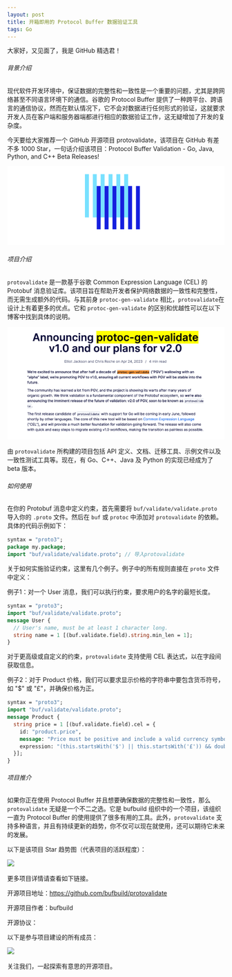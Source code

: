 ```yaml
---
layout: post
title: 开箱即用的 Protocol Buffer 数据验证工具
tags: Go
---
```


大家好，又见面了，我是 GitHub 精选君！

###### 背景介绍

现代软件开发环境中，保证数据的完整性和一致性是一个重要的问题，尤其是跨网络甚至不同语言环境下的通信。谷歌的 Protocol Buffer 提供了一种跨平台、跨语言的通信协议，然而在默认情况下，它不会对数据进行任何形式的验证，这就要求开发人员在客户端和服务器端都进行相应的数据验证工作，这无疑增加了开发的复杂度。

今天要给大家推荐一个 GitHub 开源项目 protovalidate，该项目在 GitHub 有差不多 1000 Star，一句话介绍该项目：Protocol Buffer Validation - Go, Java, Python, and C++ Beta Releases!

![](https://raw.githubusercontent.com/ZhuPeng/pic/master/images/compress_image-20240522225837064.png)

###### 项目介绍

`protovalidate` 是一款基于谷歌 Common Expression Language (CEL) 的 Protobuf 消息验证库。该项目旨在帮助开发者保护网络数据的一致性和完整性，而无需生成额外的代码。与其前身 `protoc-gen-validate` 相比，` protovalidate `在设计上有着更多的优点。它和 `protoc-gen-validate` 的区别和优越性可以在以下博客中找到具体的说明。

![](https://raw.githubusercontent.com/ZhuPeng/pic/master/images/compress_image-20240330203839924.png)

由 `protovalidate` 所构建的项目包括 API 定义、文档、迁移工具、示例文件以及一致性测试工具等。现在，有 Go、C++、Java 及 Python 的实现已经成为了 beta 版本。

###### 如何使用

在你的 Protobuf 消息中定义约束，首先需要将 `buf/validate/validate.proto` 导入你的 `.proto` 文件。然后在 `buf` 或 `protoc` 中添加对 `protovalidate` 的依赖。具体的代码示例如下：

```protobuf
syntax = "proto3";
package my.package;
import "buf/validate/validate.proto"; // 导入protovalidate
```

关于如何实施验证约束，这里有几个例子。例子中的所有规则直接在 `proto` 文件中定义：

例子1：对一个 User 消息，我们可以执行约束，要求用户的名字的最短长度。

```protobuf
syntax = "proto3";
import "buf/validate/validate.proto";
message User {
  // User's name, must be at least 1 character long.
  string name = 1 [(buf.validate.field).string.min_len = 1];
}
```

对于更高级或自定义的约束，`protovalidate` 支持使用 CEL 表达式，以在字段间获取信息。

例子2：对于 Product 价格，我们可以要求显示价格的字符串中要包含货币符号，如 "$" 或 "£"，并确保价格为正。

```protobuf
syntax = "proto3";
import "buf/validate/validate.proto";
message Product {
  string price = 1 [(buf.validate.field).cel = {
    id: "product.price",
    message: "Price must be positive and include a valid currency symbol ($ or £)",
    expression: "(this.startsWith('$') || this.startsWith('£')) && double(this.substring(1)) > 0"
  }];
}
```

###### 项目推介

如果你正在使用 Protocol Buffer 并且想要确保数据的完整性和一致性，那么 `protovalidate` 无疑是一个不二之选。它是 bufbuild 组织中的一个项目，该组织一直为 Protocol Buffer 的使用提供了很多有用的工具。此外，`protovalidate` 支持多种语言，并且有持续更新的趋势，你不仅可以现在就使用，还可以期待它未来的发展。


以下是该项目 Star 趋势图（代表项目的活跃程度）：

![](https://api.star-history.com/svg?repos=bufbuild/protovalidate&type=Timeline)

更多项目详情请查看如下链接。

开源项目地址：https://github.com/bufbuild/protovalidate 

开源项目作者：bufbuild

开源协议：

以下是参与项目建设的所有成员：

![](https://contrib.rocks/image?repo=bufbuild/protovalidate)

关注我们，一起探索有意思的开源项目。

